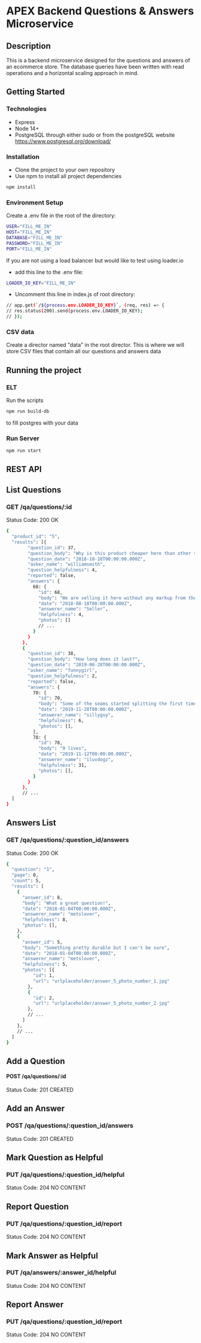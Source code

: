 # APEX Backend Questions & Answers Microservice

## Description
This is a backend microservice designed for the questions and answers of an ecommerce store. The database queries have been written with read operations and a horizontal scaling approach in mind.

## Getting Started

### Technologies
- Express
- Node 14+
- PostgreSQL through either sudo or from the postgreSQL website https://www.postgresql.org/download/

### Installation
- Clone the project to your own repository
- Use npm to install all project dependencies

```bash
npm install
```

### Environment Setup
Create a .env file in the root of the directory:

```bash
USER="FILL_ME_IN"
HOST="FILL_ME_IN"
DATABASE="FILL_ME_IN"
PASSWORD="FILL_ME_IN"
PORT="FILL_ME_IN"
```
If you are not using a load balancer but would like to test using loader.io
- add this line to the .env file:

```bash
LOADER_IO_KEY="FILL_ME_IN"
```
- Uncomment this line in index.js of root directory:
```bash
// app.get(`/${process.env.LOADER_IO_KEY}`, (req, res) => {
// res.status(200).send(process.env.LOADER_IO_KEY);
// });
```

### CSV data
Create a director named "data" in the root director. This is where we will store CSV files that contain all our questions and answers data

## Running the project
### ELT
Run the scripts

```bash
npm run build-db
```

to fill postgres with your data

### Run Server

```bash
npm run start
```

## REST API

## List Questions
### GET /qa/questions/:id
Status Code: 200 OK
```bash
{
  "product_id": "5",
  "results": [{
        "question_id": 37,
        "question_body": "Why is this product cheaper here than other sites?",
        "question_date": "2018-10-18T00:00:00.000Z",
        "asker_name": "williamsmith",
        "question_helpfulness": 4,
        "reported": false,
        "answers": {
          68: {
            "id": 68,
            "body": "We are selling it here without any markup from the middleman!",
            "date": "2018-08-18T00:00:00.000Z",
            "answerer_name": "Seller",
            "helpfulness": 4,
            "photos": []
            // ...
          }
        }
      },
      {
        "question_id": 38,
        "question_body": "How long does it last?",
        "question_date": "2019-06-28T00:00:00.000Z",
        "asker_name": "funnygirl",
        "question_helpfulness": 2,
        "reported": false,
        "answers": {
          70: {
            "id": 70,
            "body": "Some of the seams started splitting the first time I wore it!",
            "date": "2019-11-28T00:00:00.000Z",
            "answerer_name": "sillyguy",
            "helpfulness": 6,
            "photos": [],
          },
          78: {
            "id": 78,
            "body": "9 lives",
            "date": "2019-11-12T00:00:00.000Z",
            "answerer_name": "iluvdogz",
            "helpfulness": 31,
            "photos": [],
          }
        }
      },
      // ...
  ]
}
```
## Answers List
### GET /qa/questions/:question_id/answers
Status Code: 200 OK
```bash
{
  "question": "1",
  "page": 0,
  "count": 5,
  "results": [
    {
      "answer_id": 8,
      "body": "What a great question!",
      "date": "2018-01-04T00:00:00.000Z",
      "answerer_name": "metslover",
      "helpfulness": 8,
      "photos": [],
    },
    {
      "answer_id": 5,
      "body": "Something pretty durable but I can't be sure",
      "date": "2018-01-04T00:00:00.000Z",
      "answerer_name": "metslover",
      "helpfulness": 5,
      "photos": [{
          "id": 1,
          "url": "urlplaceholder/answer_5_photo_number_1.jpg"
        },
        {
          "id": 2,
          "url": "urlplaceholder/answer_5_photo_number_2.jpg"
        },
        // ...
      ]
    },
    // ...
  ]
}
```
## Add a Question
#### POST /qa/questions/:id
Status Code: 201 CREATED

## Add an Answer
### POST /qa/questions/:question_id/answers
Status Code: 201 CREATED

## Mark Question as Helpful
### PUT /qa/questions/:question_id/helpful
Status Code: 204 NO CONTENT

## Report Question
### PUT /qa/questions/:question_id/report
Status Code: 204 NO CONTENT

## Mark Answer as Helpful
### PUT /qa/answers/:answer_id/helpful
Status Code: 204 NO CONTENT

## Report Answer
### PUT /qa/questions/:question_id/report
Status Code: 204 NO CONTENT